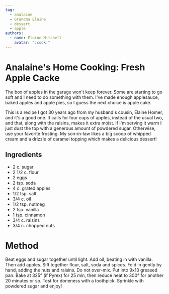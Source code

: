 ```yaml
---
tag:
  - analaine
  - Grandma Elaine
  - dessert
  - apple
authors:
  - name: Elaine Mitchell
    avatar: ":cook:"
---
```


# Analaine's Home Cooking: Fresh Apple Cacke
The box of apples in the garage won't keep forever. Some are starting to go soft and I need to do
something with them. I've made enough applesauce, baked apples and apple pies, so I guess the
next choice is apple cake.

This is a recipe I got 30 years ago from my husband's cousin, Elaine Homer, and it's a good one.
It calls for four cups of apples, instead of the usual two, and that, along with the raisins, makes
it extra moist. If I'm serving it warm I just dust the top with a generous amount of powdered
sugar. Otherwise, use your favorite frosting. My son-in-law likes a big scoop of whipped cream
and a drizzle of caramel topping which makes a delicious dessert!

## Ingredients
* 2 c. sugar
* 2 1/2 c. flour
* 2 eggs
* 2 tsp. soda
* 4 c. grated apples
* 1/2 tsp. salt
* 3/4 c. oil
* 1/2 tsp. nutmeg
* 2 tsp. vanilla
* 1 tsp. cinnamon
* 3/4 c. raisins
* 3/4 c. chopped nuts

# Method
Beat eggs and sugar together until light. Add oil, beating in with vanilla. Then add apples. Sift
together flour, salt, soda and spices. Fold in gently by hand, adding the nuts and raisins. Do not
over-mix. Put into 9x13 greased pan. Bake at 325° (if Pyrex) for 25 min, then reduce heat to
300° for another 20 minutes or so. Test for doneness with a toothpick. Sprinkle with powdered
sugar and enjoy!